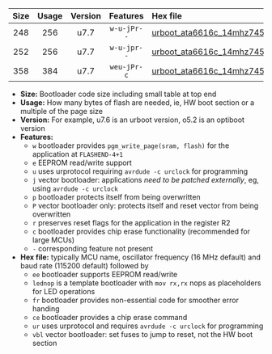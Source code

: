 |Size|Usage|Version|Features|Hex file|
|:-:|:-:|:-:|:-:|:--|
|248|256|u7.7|`w-u-jPr--`|[urboot_ata6616c_14mhz7456_57600bps_lednop_ur_vbl.hex](https://raw.githubusercontent.com/stefanrueger/urboot.hex/main/mcus/ata6616c/fcpu_14mhz7456/57600_bps/urboot_ata6616c_14mhz7456_57600bps_lednop_ur_vbl.hex)|
|252|256|u7.7|`w-u-jpr--`|[urboot_ata6616c_14mhz7456_57600bps_lednop_fr_ur_vbl.hex](https://raw.githubusercontent.com/stefanrueger/urboot.hex/main/mcus/ata6616c/fcpu_14mhz7456/57600_bps/urboot_ata6616c_14mhz7456_57600bps_lednop_fr_ur_vbl.hex)|
|358|384|u7.7|`weu-jPr-c`|[urboot_ata6616c_14mhz7456_57600bps_ee_lednop_fr_ce_ur_vbl.hex](https://raw.githubusercontent.com/stefanrueger/urboot.hex/main/mcus/ata6616c/fcpu_14mhz7456/57600_bps/urboot_ata6616c_14mhz7456_57600bps_ee_lednop_fr_ce_ur_vbl.hex)|

- **Size:** Bootloader code size including small table at top end
- **Usage:** How many bytes of flash are needed, ie, HW boot section or a multiple of the page size
- **Version:** For example, u7.6 is an urboot version, o5.2 is an optiboot version
- **Features:**
  + `w` bootloader provides `pgm_write_page(sram, flash)` for the application at `FLASHEND-4+1`
  + `e` EEPROM read/write support
  + `u` uses urprotocol requiring `avrdude -c urclock` for programming
  + `j` vector bootloader: applications *need to be patched externally*, eg, using `avrdude -c urclock`
  + `p` bootloader protects itself from being overwritten
  + `P` vector bootloader only: protects itself and reset vector from being overwritten
  + `r` preserves reset flags for the application in the register R2
  + `c` bootloader provides chip erase functionality (recommended for large MCUs)
  + `-` corresponding feature not present
- **Hex file:** typically MCU name, oscillator frequency (16 MHz default) and baud rate (115200 default) followed by
  + `ee` bootloader supports EEPROM read/write
  + `lednop` is a template bootloader with `mov rx,rx` nops as placeholders for LED operations
  + `fr` bootloader provides non-essential code for smoother error handing
  + `ce` bootloader provides a chip erase command
  + `ur` uses urprotocol and requires `avrdude -c urclock` for programming
  + `vbl` vector bootloader: set fuses to jump to reset, not the HW boot section
